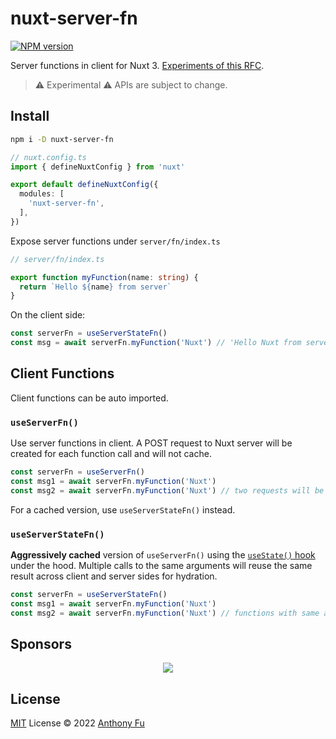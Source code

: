 # nuxt-server-fn

[![NPM version](https://img.shields.io/npm/v/nuxt-server-fn?color=a1b858&label=)](https://www.npmjs.com/package/nuxt-server-fn)

Server functions in client for Nuxt 3. [Experiments of this RFC](https://github.com/unjs/nitro/discussions/235).

> ⚠️ Experimental ⚠️ APIs are subject to change.

## Install

```bash
npm i -D nuxt-server-fn
```

```ts
// nuxt.config.ts
import { defineNuxtConfig } from 'nuxt'

export default defineNuxtConfig({
  modules: [
    'nuxt-server-fn',
  ],
})
```

Expose server functions under `server/fn/index.ts`

```ts
// server/fn/index.ts

export function myFunction(name: string) {
  return `Hello ${name} from server`
}
```

On the client side:

```ts
const serverFn = useServerStateFn()
const msg = await serverFn.myFunction('Nuxt') // 'Hello Nuxt from server'
```

## Client Functions

Client functions can be auto imported.

### `useServerFn()`

Use server functions in client. A POST request to Nuxt server will be created for each function call and will not cache.

```ts
const serverFn = useServerFn()
const msg1 = await serverFn.myFunction('Nuxt')
const msg2 = await serverFn.myFunction('Nuxt') // two requests will be fired
```

For a cached version, use `useServerStateFn()` instead.

### `useServerStateFn()`

**Aggressively cached** version of `useServerFn()` using the [`useState()` hook](https://v3.nuxtjs.org/api/composables/use-state) under the hood. Multiple calls to the same arguments will reuse the same result across client and server sides for hydration.

```ts
const serverFn = useServerStateFn()
const msg1 = await serverFn.myFunction('Nuxt')
const msg2 = await serverFn.myFunction('Nuxt') // functions with same arguments will be cached, only one request
```

## Sponsors

<p align="center">
  <a href="https://cdn.jsdelivr.net/gh/antfu/static/sponsors.svg">
    <img src='https://cdn.jsdelivr.net/gh/antfu/static/sponsors.svg'/>
  </a>
</p>

## License

[MIT](./LICENSE) License © 2022 [Anthony Fu](https://github.com/antfu)
